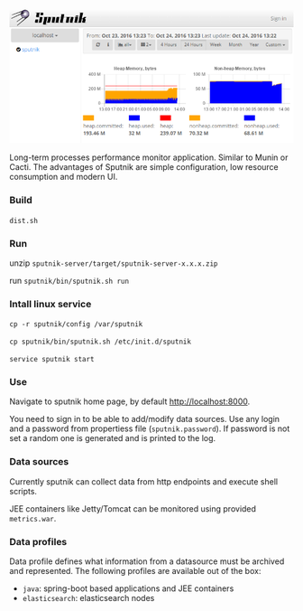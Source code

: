 ![screenshot](screenshot.png)

Long-term processes performance monitor application. Similar to Munin or Cacti. The advantages of Sputnik are simple configuration, low resource consumption and modern UI.

### Build
 
`dist.sh`

### Run

unzip `sputnik-server/target/sputnik-server-x.x.x.zip`

run `sputnik/bin/sputnik.sh run`

###  Intall linux service

`cp -r sputnik/config /var/sputnik`

`cp sputnik/bin/sputnik.sh /etc/init.d/sputnik`

`service sputnik start`

### Use

Navigate to sputnik home page, by default [http://localhost:8000](http://localhost:8000).
 
You need to sign in to be able to add/modify data sources. Use any login and a password from propertiess file (`sputnik.password`). If password is not set a random one is generated and is printed to the log.
 
### Data sources

Currently sputnik can collect data from http endpoints and execute shell scripts. 

JEE containers like Jetty/Tomcat can be monitored using provided `metrics.war`.
 
### Data profiles
 
Data profile defines what information from a datasource must be archived and represented. The following profiles are available out of the box:
  * `java`: spring-boot based applications and JEE containers
  * `elasticsearch`: elasticsearch nodes 